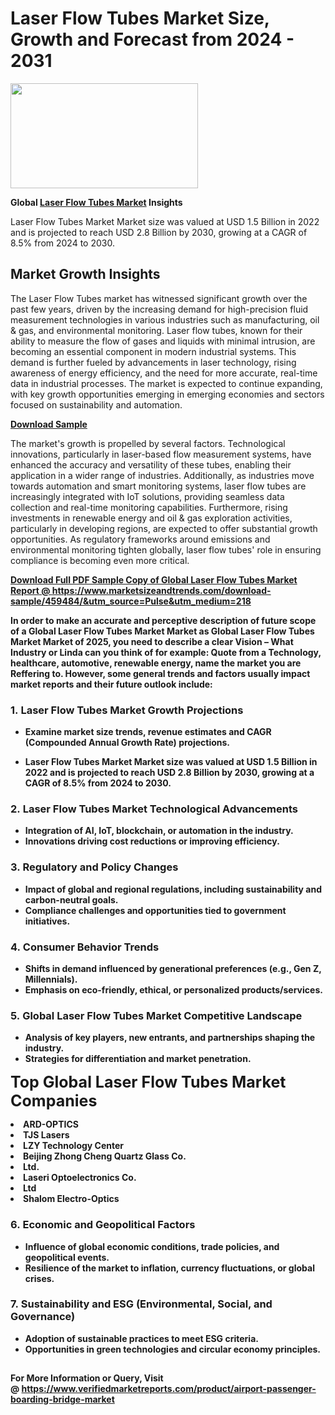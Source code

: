 <H1>Laser Flow Tubes Market Size, Growth and Forecast from 2024 - 2031</H1><img class="aligncenter size-medium wp-image-584254" src="https://thirdeyenews.in/wp-content/uploads/2024/09/Global-Market-Research-300x168.jpeg" alt="" width="300" height="168" /><p><strong>Global&nbsp;<a href="https://www.marketsizeandtrends.com/download-sample/459484/&amp;utm_source=Pulse&amp;utm_medium=218">Laser Flow Tubes Market</a> Insights</strong></p><p>Laser Flow Tubes Market Market size was valued at USD 1.5 Billion in 2022 and is projected to reach USD 2.8 Billion by 2030, growing at a CAGR of 8.5% from 2024 to 2030.</p><p><h2>Market Growth Insights</h2> <p>The Laser Flow Tubes market has witnessed significant growth over the past few years, driven by the increasing demand for high-precision fluid measurement technologies in various industries such as manufacturing, oil & gas, and environmental monitoring. Laser flow tubes, known for their ability to measure the flow of gases and liquids with minimal intrusion, are becoming an essential component in modern industrial systems. This demand is further fueled by advancements in laser technology, rising awareness of energy efficiency, and the need for more accurate, real-time data in industrial processes. The market is expected to continue expanding, with key growth opportunities emerging in emerging economies and sectors focused on sustainability and automation.</p> <p><strong><a href="#">Download Sample</a></strong></p> <p>The market's growth is propelled by several factors. Technological innovations, particularly in laser-based flow measurement systems, have enhanced the accuracy and versatility of these tubes, enabling their application in a wider range of industries. Additionally, as industries move towards automation and smart monitoring systems, laser flow tubes are increasingly integrated with IoT solutions, providing seamless data collection and real-time monitoring capabilities. Furthermore, rising investments in renewable energy and oil & gas exploration activities, particularly in developing regions, are expected to offer substantial growth opportunities. As regulatory frameworks around emissions and environmental monitoring tighten globally, laser flow tubes' role in ensuring compliance is becoming even more critical.</p> <p><strong><a href="#"></p><p><span class=""><strong>Download Full PDF Sample Copy of Global Laser Flow Tubes Market Report</strong> @ <a href="https://www.marketsizeandtrends.com/download-sample/459484/&amp;utm_source=Pulse&amp;utm_medium=218" target="_blank">https://www.marketsizeandtrends.com/download-sample/459484/&amp;utm_source=Pulse&amp;utm_medium=218</a></span></p><p>In order to make an accurate and perceptive description of future scope of a Global&nbsp;Laser Flow Tubes Market Market as Global&nbsp;Laser Flow Tubes Market Market of 2025, you need to describe a clear Vision &ndash; What Industry or Linda can you think of for example: Quote from a Technology, healthcare, automotive, renewable energy, name the market you are Reffering to. However, some general trends and factors usually impact market reports and their future outlook include:</p><h3>1.&nbsp;<strong>Laser Flow Tubes Market Growth Projections</strong></h3><ul><li>Examine market size trends, revenue estimates and CAGR (Compounded Annual Growth Rate) projections.</li><li><p>Laser Flow Tubes Market Market size was valued at USD 1.5 Billion in 2022 and is projected to reach USD 2.8 Billion by 2030, growing at a CAGR of 8.5% from 2024 to 2030.</p></li></ul><h3>2.&nbsp;<strong>Laser Flow Tubes Market Technological Advancements</strong></h3><ul><li>Integration of AI, IoT, blockchain, or automation in the industry.</li><li>Innovations driving cost reductions or improving efficiency.</li></ul><h3>3.&nbsp;<strong>Regulatory and Policy Changes</strong></h3><ul><li>Impact of global and regional regulations, including sustainability and carbon-neutral goals.</li><li>Compliance challenges and opportunities tied to government initiatives.</li></ul><h3>4.&nbsp;<strong>Consumer Behavior Trends</strong></h3><ul><li>Shifts in demand influenced by generational preferences (e.g., Gen Z, Millennials).</li><li>Emphasis on eco-friendly, ethical, or personalized products/services.</li></ul><h3>5.&nbsp;<strong>Global Laser Flow Tubes Market Competitive Landscape</strong></h3><ul><li>Analysis of key players, new entrants, and partnerships shaping the industry.</li><li>Strategies for differentiation and market penetration.</li></ul><p data-pm-slice="1 1 []"><span style="color: inherit; font-family: inherit; font-size: 25px;">Top Global Laser Flow Tubes Market Companies</span></p><div class="" data-test-id=""><p><li>ARD-OPTICS</li><li> TJS Lasers</li><li> LZY Technology Center</li><li> Beijing Zhong Cheng Quartz Glass Co.</li><li> Ltd.</li><li> Laseri Optoelectronics Co.</li><li> Ltd</li><li> Shalom Electro-Optics</li></p></div><h3>6.&nbsp;<strong>Economic and Geopolitical Factors</strong></h3><ul><li>Influence of global economic conditions, trade policies, and geopolitical events.</li><li>Resilience of the market to inflation, currency fluctuations, or global crises.</li></ul><h3>7.&nbsp;<strong>Sustainability and ESG (Environmental, Social, and Governance)</strong></h3><ul><li>Adoption of sustainable practices to meet ESG criteria.</li><li>Opportunities in green technologies and circular economy principles.</li></ul><h2><strong style="font-size: 14px;">For More Information or Query, Visit @&nbsp;</strong><a style="background-color: #ffffff; font-size: 14px;" href="https://www.marketsizeandtrends.com/report/laser-flow-tubes-market/" target="_blank">https://www.verifiedmarketreports.com/product/airport-passenger-boarding-bridge-market</a></h2>
